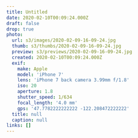 ```yaml
---
title: Untitled
date: 2020-02-10T00:09:24.000Z
draft: false
drop: true
photo:
  url: s3/images/2020-02-09-16-09-24.jpg
  thumb: s3/thumbs/2020-02-09-16-09-24.jpg
  preview: s3/previews/2020-02-09-16-09-24.jpg
  created: 2020-02-10T00:09:24.000Z
  exif:
    make: Apple
    model: 'iPhone 7'
    lens: 'iPhone 7 back camera 3.99mm f/1.8'
    iso: 20
    aperture: 1.8
    shutter_speed: 1/634
    focal_length: '4.0 mm'
    gps: '47.7782222222222 -122.208472222222'
  title: null
  caption: null
links: []
---
```

